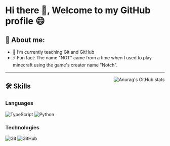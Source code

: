 # Hi there 👋, Welcome to my GitHub profile 😄

## 🙍 About me:

- 🌱 I’m currently teaching Git and GitHub
- ⚡ Fun fact: The name "NOT" came from a time when I used to play minecraft using the game's creator name "Notch".

<hr>

<a href="https://github.com/anuraghazra/github-readme-stats" target="_blank"><img src="https://github-readme-stats.vercel.app/api/top-langs/?username=NOT39&langs_count=8&theme=tokyonight" alt="Anurag's GitHub stats" align="right"></a>

## 🛠️ Skills

### Languages
![TypeScript](https://img.shields.io/badge/typescript-%23007ACC.svg?style=for-the-badge&logo=typescript&logoColor=white)
![Python](https://img.shields.io/badge/python-3670A0?style=for-the-badge&logo=python&logoColor=ffdd54)

### Technologies
![Git](https://img.shields.io/badge/git-%23F05033.svg?style=for-the-badge&logo=git&logoColor=white)
![GitHub](https://img.shields.io/badge/github-%23121011.svg?style=for-the-badge&logo=github&logoColor=white)
